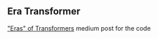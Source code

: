 ## Era Transformer

["Eras" of Transformers](https://parmarsuraj99.medium.com/era-of-transformers-792e5960e287) medium post for the code
